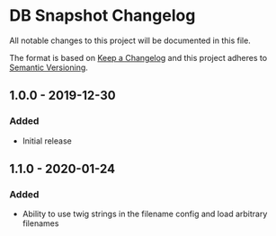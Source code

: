 # DB Snapshot Changelog

All notable changes to this project will be documented in this file.

The format is based on [Keep a Changelog](http://keepachangelog.com/) and this project adheres to [Semantic Versioning](http://semver.org/).

## 1.0.0 - 2019-12-30
### Added
- Initial release

## 1.1.0 - 2020-01-24
### Added
- Ability to use twig strings in the filename config and load arbitrary filenames